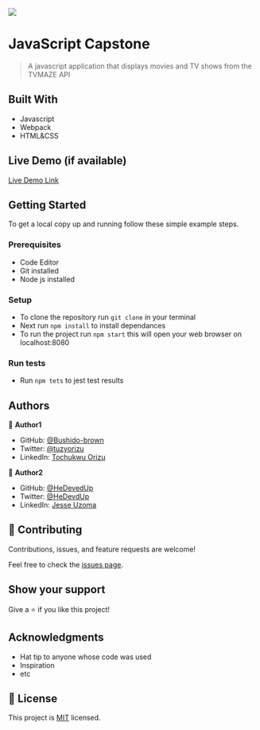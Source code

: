![](https://img.shields.io/badge/Microverse-blueviolet)

# JavaScript Capstone

> A javascript application that displays movies and TV shows from the TVMAZE API

## Built With

- Javascript
- Webpack
- HTML&CSS

## Live Demo (if available)

[Live Demo Link](https://livedemo.com)

## Getting Started

To get a local copy up and running follow these simple example steps.

### Prerequisites

- Code Editor
- Git installed
- Node js installed

### Setup

- To clone the repository run `git clone` in your terminal
- Next run `npm install` to install dependances
- To run the project run `npm start` this will open your web browser on localhost:8080

### Run tests

- Run `npm tets` to jest test results

## Authors

👤 **Author1**

- GitHub: [@Bushido-brown](https://github.com/Bushido-brown)
- Twitter: [@tuzyorizu](https://twitter.com/Bushido-brown)
- LinkedIn: [Tochukwu Orizu](https://www.linkedin.com/in/tochukwu-orizu-52187013a/)

👤 **Author2**

- GitHub: [@HeDevedUp](https://github.com/HeDevdUp)
- Twitter: [@HeDevdUp](https://twitter.com/HeDevdUp)
- LinkedIn: [Jesse Uzoma](https://linkedin.com/in/jesse-uzoma)

## 🤝 Contributing

Contributions, issues, and feature requests are welcome!

Feel free to check the [issues page](../../issues/).

## Show your support

Give a ⭐️ if you like this project!

## Acknowledgments

- Hat tip to anyone whose code was used
- Inspiration
- etc

## 📝 License

This project is [MIT](./MIT.md) licensed.

